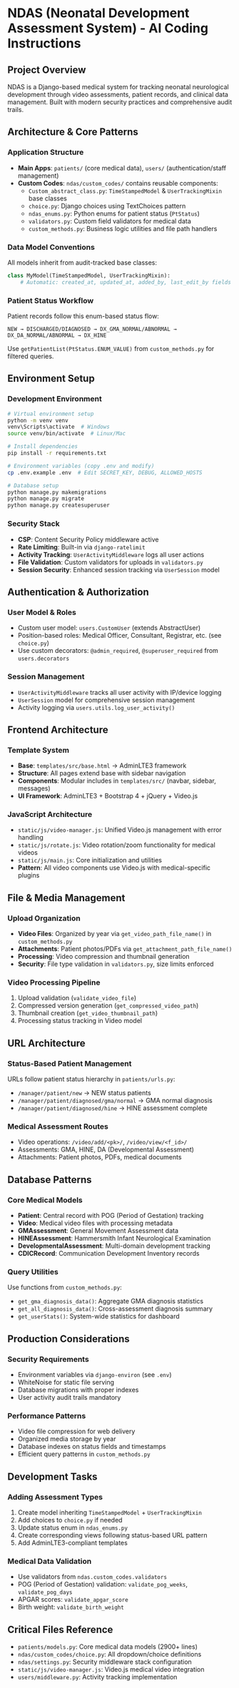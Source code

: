 # NDAS (Neonatal Development Assessment System) - AI Coding Instructions

## Project Overview
NDAS is a Django-based medical system for tracking neonatal neurological development through video assessments, patient records, and clinical data management. Built with modern security practices and comprehensive audit trails.

## Architecture & Core Patterns

### Application Structure
- **Main Apps**: `patients/` (core medical data), `users/` (authentication/staff management)
- **Custom Codes**: `ndas/custom_codes/` contains reusable components:
  - `Custom_abstract_class.py`: `TimeStampedModel` & `UserTrackingMixin` base classes
  - `choice.py`: Django choices using TextChoices pattern
  - `ndas_enums.py`: Python enums for patient status (`PtStatus`)
  - `validators.py`: Custom field validators for medical data
  - `custom_methods.py`: Business logic utilities and file path handlers

### Data Model Conventions
All models inherit from audit-tracked base classes:
```python
class MyModel(TimeStampedModel, UserTrackingMixin):
    # Automatic: created_at, updated_at, added_by, last_edit_by fields
```

### Patient Status Workflow
Patient records follow this enum-based status flow:
```
NEW → DISCHARGED/DIAGNOSED → DX_GMA_NORMAL/ABNORMAL → DX_DA_NORMAL/ABNORMAL → DX_HINE
```
Use `getPatientList(PtStatus.ENUM_VALUE)` from `custom_methods.py` for filtered queries.

## Environment Setup

### Development Environment
```bash
# Virtual environment setup
python -m venv venv
venv\Scripts\activate  # Windows
source venv/bin/activate  # Linux/Mac

# Install dependencies
pip install -r requirements.txt

# Environment variables (copy .env and modify)
cp .env.example .env  # Edit SECRET_KEY, DEBUG, ALLOWED_HOSTS

# Database setup
python manage.py makemigrations
python manage.py migrate
python manage.py createsuperuser
```

### Security Stack
- **CSP**: Content Security Policy middleware active
- **Rate Limiting**: Built-in via `django-ratelimit`
- **Activity Tracking**: `UserActivityMiddleware` logs all user actions
- **File Validation**: Custom validators for uploads in `validators.py`
- **Session Security**: Enhanced session tracking via `UserSession` model

## Authentication & Authorization

### User Model & Roles
- Custom user model: `users.CustomUser` (extends AbstractUser)
- Position-based roles: Medical Officer, Consultant, Registrar, etc. (see `choice.py`)
- Use custom decorators: `@admin_required`, `@superuser_required` from `users.decorators`

### Session Management
- `UserActivityMiddleware` tracks all user activity with IP/device logging
- `UserSession` model for comprehensive session management
- Activity logging via `users.utils.log_user_activity()`

## Frontend Architecture

### Template System
- **Base**: `templates/src/base.html` → AdminLTE3 framework
- **Structure**: All pages extend base with sidebar navigation
- **Components**: Modular includes in `templates/src/` (navbar, sidebar, messages)
- **UI Framework**: AdminLTE3 + Bootstrap 4 + jQuery + Video.js

### JavaScript Architecture
- `static/js/video-manager.js`: Unified Video.js management with error handling
- `static/js/rotate.js`: Video rotation/zoom functionality for medical videos
- `static/js/main.js`: Core initialization and utilities
- **Pattern**: All video components use Video.js with medical-specific plugins

## File & Media Management

### Upload Organization
- **Video Files**: Organized by year via `get_video_path_file_name()` in `custom_methods.py`
- **Attachments**: Patient photos/PDFs via `get_attachment_path_file_name()`
- **Processing**: Video compression and thumbnail generation
- **Security**: File type validation in `validators.py`, size limits enforced

### Video Processing Pipeline
1. Upload validation (`validate_video_file`)
2. Compressed version generation (`get_compressed_video_path`)
3. Thumbnail creation (`get_video_thumbnail_path`)
4. Processing status tracking in Video model

## URL Architecture

### Status-Based Patient Management
URLs follow patient status hierarchy in `patients/urls.py`:
- `/manager/patient/new` → NEW status patients
- `/manager/patient/diagnosed/gma/normal` → GMA normal diagnosis
- `/manager/patient/diagnosed/hine` → HINE assessment complete

### Medical Assessment Routes
- Video operations: `/video/add/<pk>/`, `/video/view/<f_id>/`
- Assessments: GMA, HINE, DA (Developmental Assessment)
- Attachments: Patient photos, PDFs, medical documents

## Database Patterns

### Core Medical Models
- **Patient**: Central record with POG (Period of Gestation) tracking
- **Video**: Medical video files with processing metadata
- **GMAssessment**: General Movement Assessment data
- **HINEAssessment**: Hammersmith Infant Neurological Examination
- **DevelopmentalAssessment**: Multi-domain development tracking
- **CDICRecord**: Communication Development Inventory records

### Query Utilities
Use functions from `custom_methods.py`:
- `get_gma_diagnosis_data()`: Aggregate GMA diagnosis statistics
- `get_all_diagnosis_data()`: Cross-assessment diagnosis summary
- `get_userStats()`: System-wide statistics for dashboard

## Production Considerations

### Security Requirements
- Environment variables via `django-environ` (see `.env`)
- WhiteNoise for static file serving
- Database migrations with proper indexes
- User activity audit trails mandatory

### Performance Patterns
- Video file compression for web delivery
- Organized media storage by year
- Database indexes on status fields and timestamps
- Efficient query patterns in `custom_methods.py`

## Development Tasks

### Adding Assessment Types
1. Create model inheriting `TimeStampedModel` + `UserTrackingMixin`
2. Add choices to `choice.py` if needed
3. Update status enum in `ndas_enums.py`
4. Create corresponding views following status-based URL pattern
5. Add AdminLTE3-compliant templates

### Medical Data Validation
- Use validators from `ndas.custom_codes.validators`
- POG (Period of Gestation) validation: `validate_pog_weeks`, `validate_pog_days`
- APGAR scores: `validate_apgar_score`
- Birth weight: `validate_birth_weight`

## Critical Files Reference
- `patients/models.py`: Core medical data models (2900+ lines)
- `ndas/custom_codes/choice.py`: All dropdown/choice definitions
- `ndas/settings.py`: Security middleware stack configuration
- `static/js/video-manager.js`: Video.js medical video integration
- `users/middleware.py`: Activity tracking implementation
